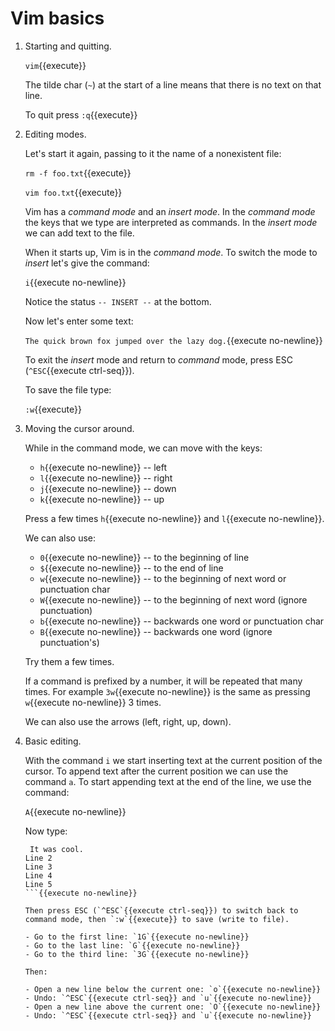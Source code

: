 # Vim basics

1. Starting and quitting.

   `vim`{{execute}}
   
   The tilde char (`~`) at the start of a line means that there is no
   text on that line.
   
   To quit press `:q`{{execute}}
   
2. Editing modes.

   Let's start it again, passing to it the name of a nonexistent file:

   `rm -f foo.txt`{{execute}}
   
   `vim foo.txt`{{execute}}
   
   Vim has a _command mode_ and an _insert mode_. In the _command
   mode_ the keys that we type are interpreted as commands. In the
   _insert mode_ we can add text to the file.
   
   When it starts up, Vim is in the _command mode_. To switch the mode
   to _insert_ let's give the command:
   
   `i`{{execute no-newline}}
   
   Notice the status `-- INSERT --` at the bottom.
   
   Now let's enter some text:
   
   `The quick brown fox jumped over the lazy dog.`{{execute no-newline}}
   
   To exit the _insert_ mode and return to _command_ mode, press ESC
   (`^ESC`{{execute ctrl-seq}}).
   
   To save the file type:
   
   `:w`{{execute}}
   
3. Moving the cursor around.

   While in the command mode, we can move with the keys:
   
   - `h`{{execute no-newline}} -- left
   - `l`{{execute no-newline}} -- right
   - `j`{{execute no-newline}} -- down
   - `k`{{execute no-newline}} -- up

   Press a few times `h`{{execute no-newline}} and `l`{{execute no-newline}}.
   
   We can also use:
   - `0`{{execute no-newline}} -- to the beginning of line
   - `$`{{execute no-newline}} -- to the end of line
   - `w`{{execute no-newline}} -- to the beginning of next word or punctuation char
   - `W`{{execute no-newline}} -- to the beginning of next word (ignore punctuation)
   - `b`{{execute no-newline}} -- backwards one word or punctuation char
   - `B`{{execute no-newline}} -- backwards one word (ignore punctuation's)
   
   Try them a few times.
   
   If a command is prefixed by a number, it will be repeated that many
   times. For example `3w`{{execute no-newline}} is the same as
   pressing `w`{{execute no-newline}} 3 times.
   
   We can also use the arrows (left, right, up, down).
   
4. Basic editing.

   With the command `i` we start inserting text at the current
   position of the cursor. To append text after the current position
   we can use the command `a`. To start appending text at the end of
   the line, we use the command:
   
   `A`{{execute no-newline}}
   
   Now type:
   
   ```
    It was cool.
   Line 2
   Line 3
   Line 4
   Line 5
   ```{{execute no-newline}}
   
   Then press ESC (`^ESC`{{execute ctrl-seq}}) to switch back to
   command mode, then `:w`{{execute}} to save (write to file).
   
   - Go to the first line: `1G`{{execute no-newline}}
   - Go to the last line: `G`{{execute no-newline}}
   - Go to the third line: `3G`{{execute no-newline}}
   
   Then:
   
   - Open a new line below the current one: `o`{{execute no-newline}}
   - Undo: `^ESC`{{execute ctrl-seq}} and `u`{{execute no-newline}}
   - Open a new line above the current one: `O`{{execute no-newline}}
   - Undo: `^ESC`{{execute ctrl-seq}} and `u`{{execute no-newline}}
